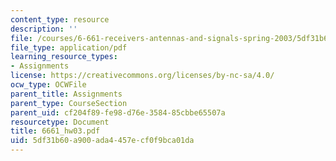 ```yaml
---
content_type: resource
description: ''
file: /courses/6-661-receivers-antennas-and-signals-spring-2003/5df31b60a900ada4457ecf0f9bca01da_6661_hw03.pdf
file_type: application/pdf
learning_resource_types:
- Assignments
license: https://creativecommons.org/licenses/by-nc-sa/4.0/
ocw_type: OCWFile
parent_title: Assignments
parent_type: CourseSection
parent_uid: cf204f89-fe98-d76e-3584-85cbbe65507a
resourcetype: Document
title: 6661_hw03.pdf
uid: 5df31b60-a900-ada4-457e-cf0f9bca01da
---
```

